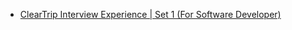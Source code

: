  - [ClearTrip Interview Experience | Set 1 (For Software Developer)](https://www.geeksforgeeks.org/cleartrip-interview-experience-set-1-software-developer/)